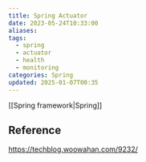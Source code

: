 ```yaml
---
title: Spring Actuator
date: 2023-05-24T10:33:00
aliases: 
tags:
  - spring
  - actuator
  - health
  - monitoring
categories: Spring
updated: 2025-01-07T00:35
---
```


[[Spring framework|Spring]]

## Reference

https://techblog.woowahan.com/9232/
